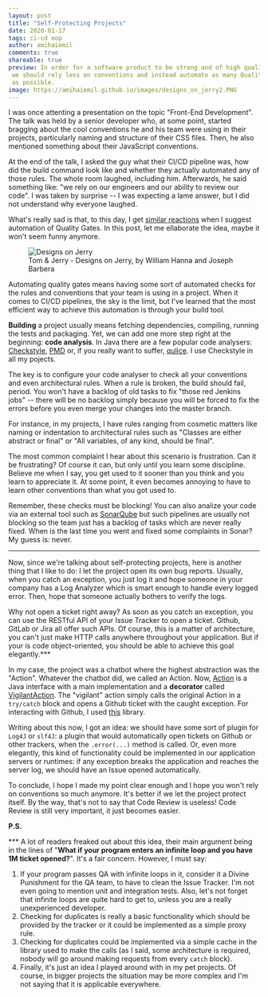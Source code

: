 ```yaml
---
layout: post
title: "Self-Protecting Projects"
date: 2020-01-17
tags: ci-cd oop
author: amihaiemil
comments: true
shareable: true
preview: In order for a software product to be strong and of high quality,
 we should rely less on conventions and instead automate as many Quality Gates
 as possible.
image: https://amihaiemil.github.io/images/designs_on_jerry2.PNG
---
```


I was once attenting a presentation on the topic "Front-End Development". The talk was held by a senior developer who, at some point, started bragging about the cool conventions he and his team were using in their projects, particularly naming and structure of their CSS files. Then, he also mentioned something about their JavaScript conventions.

At the end of the talk, I asked the guy what their CI/CD pipeline was, how did the build command look like and whether they actually automated any of those rules. The whole room laughed, including him. Afterwards, he said something like: "we rely on our engineers and our ability to review our code". I was taken by surprise -- I was expecting a lame answer, but I did not understand why everyone laughed.

What's really sad is that, to this day, I get [similar reactions](https://twitter.com/januszesser/status/1217333400958312448) when I suggest automation of Quality Gates. In this post, let me ellaborate the idea, maybe it won't seem funny anymore.

<figure class="articleimg">
 <img src="{{page.image}}" alt="Designs on Jerry">
 <figcaption>
 Tom & Jerry - Designs on Jerry, by  William Hanna and Joseph Barbera
 </figcaption>
</figure>

Automating quality gates means having some sort of automated checks for the rules and conventions that your team is using in a project. When it comes to CI/CD pipelines, the sky is the limit, but I've learned that the most efficient way to achieve this automation is through your build tool.

**Building** a project usually means fetching dependencies, compiling, running the tests and packaging. Yet, we can add one more step right at the beginning: **code analysis**. In Java there are a few popular code analysers: [Checkstyle](https://checkstyle.sourceforge.io/), [PMD](https://pmd.github.io/) or, if you really want to suffer, [qulice](https://www.qulice.com/). I use Checkstyle in all my pojects.

The key is to configure your code analyser to check all your conventions and even architectural rules. When a rule is broken, the build should fail, period. You won't have a backlog of old tasks to fix "those red Jenkins jobs" -- there will be no backlog simply because you will be forced to fix the errors before you even merge your changes into the master branch.

For instance, in my projects, I have rules ranging from cosmetic matters like naming or indentation to architectural rules such as "Classes are either abstract or final" or "All variables, of any kind, should be final".

The most common complaint I hear about this scenario is frustration. Can it be frustrating? Of course it can, but only until you learn some discipline. Believe me when I say, you get used to it sooner than you think and you learn to appreciate it. At some point, it even becomes annoying to have to learn other conventions than what you got used to.

Remember, these checks must be blocking! You can also analize your code via an external tool such as [SonarQube](https://www.sonarqube.org/) but such pipelines are usually not blocking so the team just has a backlog of tasks which are never really fixed. When is the last time you went and fixed some complaints in Sonar? My guess is: never.

---

Now, since we're talking about self-protecting projects, here is another thing that I like to do: I let the project open its own bug reports. Usually, when you catch an exception, you just log it and hope someone in your company has a Log Analyzer which is smart enough to handle every logged error. Then, hope that someone actually bothers to verify the logs.

Why not open a ticket right away? As soon as you catch an exception, you can use the RESTful API of your Issue Tracker to open a ticket. Github, GitLab or Jira all offer such APIs. Of course, this is a matter of architecture, you can't just make HTTP calls anywhere throughout your application. But if your is code object-oriented, you should be able to achieve this goal elegantly.***

In my case, the project was a chatbot where the highest abstraction was the "Action". Whatever the chatbot did, we called an Action. Now, [Action](https://github.com/amihaiemil/comdor/blob/master/src/main/java/co/comdor/Action.java) is a Java interface with a main implementation and a **decorator** called [VigilantAction](https://github.com/amihaiemil/comdor/blob/3e7b2e2a9bfdc8d1414a22324d3556457ec0d94a/src/main/java/co/comdor/VigilantAction.java). The "vigilant" action simply calls the original Action in a ``try/catch`` block and opens a Github ticket with the caught exception. For interacting with Github, I used [this](https://github.com/jcabi/jcabi-github) library.

Writing about this now, I got an idea: we should have some sort of plugin for ``Log4J`` or ``slf4J``: a plugin that would automatically open tickets on Github or other trackers, when the ``.error(...)`` method is called. Or, even more elegantly, this kind of functionality could be implemented in our application servers or runtimes: if any exception breaks the application and reaches the server log, we should have an Issue opened automatically.

To conclude, I hope I made my point clear enough and I hope you won't rely on conventions so much anymore. It's better if we let the project protect itself. By the way, that's not to say that Code Review is useless! Code Review is still very important, it just becomes easier.

**P.S.**

\*\*\* A lot of readers freaked out about this idea, their main argument being in the lines of "**What if your program enters an infinite loop and you have 1M ticket opened?**". It's a fair concern. However, I must say:

1. If your program passes QA with infinite loops in it, consider it a Divine Punishment for the QA team, to have to clean the Issue Tracker. I'm not even going to mention unit and integration tests. Also, let's not forget that infinite loops are quite hard to get to, unless you are a really unexperienced developer.
2. Checking for duplicates is really a basic functionality which should be provided by the tracker or it could be implemented as a simple proxy rule.
3. Checking for duplicates could be implemented via a simple cache in the library used to make the calls (as I said, some architecture is required, nobody will go around making requests from every ``catch`` block).
4. Finally, it's just an idea I played around with in my pet projects. Of course, in bigger projects the situation may be more complex and I'm not saying that it is applicable everywhere.
